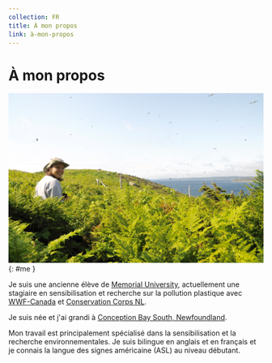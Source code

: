 ```yaml
---
collection: FR
title: À mon propos
link: à-mon-propos
---
```


# À mon propos

![Emily Wells](/assets/images/me.jpg){: #me }


Je suis une ancienne élève de [Memorial University](https://www.mun.ca), actuellement une stagiaire en sensibilisation et recherche sur la pollution plastique avec [WWF-Canada](http://www.wwf.ca/) et [Conservation Corps NL](http://www.ccnl.ca/).

Je suis née et j'ai grandi à [Conception Bay South, Newfoundland](https://goo.gl/maps/L1VTgUeWwL2wycue6).

Mon travail est principalement spécialisé dans la sensibilisation et la recherche environnementales. Je suis bilingue en anglais et en français et je connais la langue des signes américaine (ASL) au niveau débutant.

